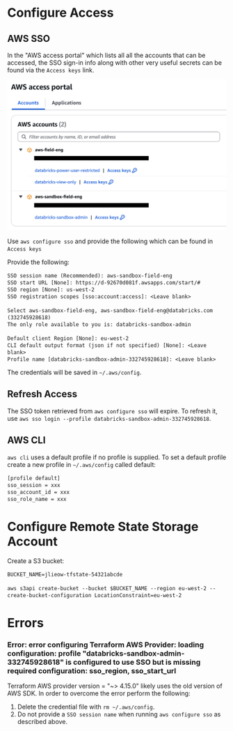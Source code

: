 # Configure Access

## AWS SSO

In the "AWS access portal" which lists all all the accounts that can be accessed, the SSO sign-in info along with other very useful secrets can be found via the `Access keys` link.

![AWS Access Portal](image.png)

Use `aws configure sso` and provide the following which can be found in `Access keys`

Provide the following:
```
SSO session name (Recommended): aws-sandbox-field-eng
SSO start URL [None]: https://d-92670d081f.awsapps.com/start/#
SSO region [None]: us-west-2
SSO registration scopes [sso:account:access]: <Leave blank>

Select aws-sandbox-field-eng, aws-sandbox-field-eng@databricks.com (332745928618)
The only role available to you is: databricks-sandbox-admin

Default client Region [None]: eu-west-2
CLI default output format (json if not specified) [None]: <Leave blank>
Profile name [databricks-sandbox-admin-332745928618]: <Leave blank>
```

The credentials will be saved in `~/.aws/config`.

## Refresh Access

The SSO token retrieved from `aws configure sso` will expire. To refresh it, use `aws sso login --profile databricks-sandbox-admin-332745928618`.

## AWS CLI

`aws cli` uses a default profile if no profile is supplied. To set a default profile create a new profile in `~/.aws/config` called default:
```
[profile default]
sso_session = xxx
sso_account_id = xxx
sso_role_name = xxx
```

# Configure Remote State Storage Account

Create a S3 bucket:

```
BUCKET_NAME=jlieow-tfstate-54321abcde

aws s3api create-bucket --bucket $BUCKET_NAME --region eu-west-2 --create-bucket-configuration LocationConstraint=eu-west-2
```

# Errors

### Error: error configuring Terraform AWS Provider: loading configuration: profile "databricks-sandbox-admin-332745928618" is configured to use SSO but is missing required configuration: sso_region, sso_start_url

Terraform AWS provider version = "~> 4.15.0" likely uses the old version of AWS SDK. In order to overcome the error perform the following:
1. Delete the credential file with `rm ~/.aws/config`.
2. Do not provide a `SSO session name` when running `aws configure sso` as described above.